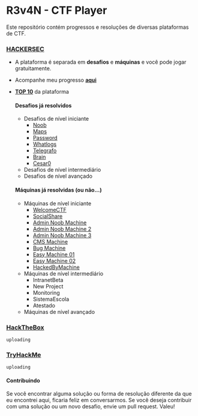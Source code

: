 # R3v4N - CTF Player

Este repositório contém progressos e resoluções de diversas plataformas de CTF.

### [HACKERSEC](https://capturetheflag.com.br/login)

* A plataforma é separada em **desafios** e **máquinas** e você pode jogar gratuitamente.
* Acompanhe meu progresso [**aqui**](https://capturetheflag.com.br/player/R3v4N)
* [**TOP 10**](https://capturetheflag.com.br/user/top) da plataforma

  #### Desafios já resolvidos
  * Desafios de nível iniciante
    - [Noob](#)
    * [Maps](#)
    * [Password](#)
    * [Whatlogs](#)
    * [Telegrafo](#)
    * [Brain](#)
    * [Cesar0](#)
  * Desafios de nível intermediário
  * Desafios de nível avançado
  #### Máquinas já resolvidas (ou não...)
  * Máquinas de nível iniciante
    * [WelcomeCTF](#)
    * [SocialShare](#)
    * [Admin Noob Machine](https://github.com/JPGress/r3v4n.ctf/tree/main/hackersec/maquinas/iniciante/AdminNoobMachine)
    * [Admin Noob Machine 2](#)
    * [Admin Noob Machine 3](#)
    * [CMS Machine](#)
    * [Bug Machine](#)
    * [Easy Machine 01](#)
    * [Easy Machine 02](#)
    * [HackedByMachine](#)
  * Máquinas de nível intermediário
    * IntranetBeta
    * New Project
    * Monitoring
    * SistemaEscola
    * Atestado
  * Máquinas de nível avançado

### [HackTheBox](#)
    uploading
### [TryHackMe](#)
    uploading
#### Contribuindo

Se você encontrar alguma solução ou forma de resolução diferente da que eu encontrei aqui, ficaria feliz em conversarmos. Se você deseja contribuir com uma solução ou um novo desafio, envie um pull request. Valeu!

